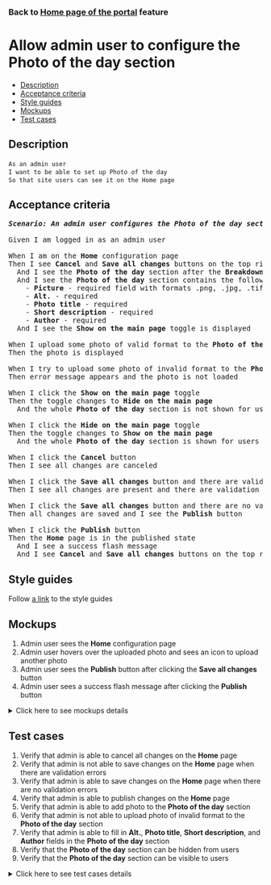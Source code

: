 ### Back to [Home page of the portal](../../) feature

# Allow admin user to configure the Photo of the day section

- [Description](#description)
- [Acceptance criteria](#acceptance-criteria)
- [Style guides](#style-guides)
- [Mockups](#mockups)
- [Test cases](#test-cases)

## Description

    As an admin user
    I want to be able to set up Photo of the day
    So that site users can see it on the Home page

## Acceptance criteria

<pre>
<b><i>Scenario: An admin user configures the Photo of the day section</i></b>

Given I am logged in as an admin user

When I am on the <b>Home</b> configuration page
Then I see <b>Cancel</b> and <b>Save all changes</b> buttons on the top right corner
  And I see the <b>Photo of the day</b> section after the <b>Breakdown</b> section
  And I see the <b>Photo of the day</b> section contains the following:
    - <b>Picture</b> - required field with formats .png, .jpg, .tif, .jpeg
    - <b>Alt.</b> - required
    - <b>Photo title</b> - required
    - <b>Short description</b> - required
    - <b>Author</b> - required
  And I see the <b>Show on the main page</b> toggle is displayed

When I upload some photo of valid format to the <b>Photo of the day</b> section
Then the photo is displayed

When I try to upload some photo of invalid format to the <b>Photo of the day</b> section
Then error message appears and the photo is not loaded

When I click the <b>Show on the main page</b> toggle
Then the toggle changes to <b>Hide on the main page</b>
  And the whole <b>Photo of the day</b> section is not shown for users on the <b>Home</b> page

When I click the <b>Hide on the main page</b> toggle
Then the toggle changes to <b>Show on the main page</b>
  And the whole <b>Photo of the day</b> section is shown for users on the <b>Home</b> page

When I click the <b>Cancel</b> button
Then I see all changes are canceled

When I click the <b>Save all changes</b> button and there are validation errors
Then I see all changes are present and there are validation errors highlighted

When I click the <b>Save all changes</b> button and there are no validation errors
Then all changes are saved and I see the <b>Publish</b> button

When I click the <b>Publish</b> button
Then the <b>Home</b> page is in the published state
  And I see a success flash message
  And I see <b>Cancel</b> and <b>Save all changes</b> buttons on the top right corner
</pre>

## Style guides

Follow [a link](https://www.figma.com/proto/0zkkf5WC77OSpvyD6YXpFE/Style-guides?page-id=0%3A1&node-id=19%3A5368&viewport=266%2C48%2C0.54&scaling=min-zoom&starting-point-node-id=19%3A5368) to the style guides

## Mockups

1. Admin user sees the <b>Home</b> configuration page
2. Admin user hovers over the uploaded photo and sees an icon to upload another photo
3. Admin user sees the <b>Publish</b> button after clicking the <b>Save all changes</b> button
4. Admin user sees a success flash message after clicking the <b>Publish</b> button

<details>
  <summary>Click here to see mockups details</summary>

**1. Admin user sees the Home configuration page:**

![Admin user sees the Home configuration page](/sports_hub_portal/desktop_application_features/home_page/images/home_configuration.png)

**2. Admin user hovers over the uploaded photo and sees an icon to upload another photo:**

![Admin user hovers over the uploaded photo and sees an icon to upload another photo](/sports_hub_portal/desktop_application_features/home_page/images/photo_of_day_hover.png)

**3. Admin user sees the Publish button after clicking the Save all changes button:**

![Admin user sees the Publish button after clicking the Save all changes button](/sports_hub_portal/desktop_application_features/home_page/images/home_configuration_publish_button.png)

**4. Admin user sees a success flash message after clicking the Publish button:**

![Admin user sees a success flash message after clicking the Publish button](/sports_hub_portal/desktop_application_features/home_page/images/success_publish.png)

</details>

## Test cases

1. Verify that admin is able to cancel all changes on the <b>Home</b> page
2. Verify that admin is not able to save changes on the <b>Home</b> page when there are validation errors
3. Verify that admin is able to save changes on the <b>Home</b> page when there are no validation errors
4. Verify that admin is able to publish changes on the <b>Home</b> page
5. Verify that admin is able to add photo to the <b>Photo of the day</b> section
6. Verify that admin is not able to upload photo of invalid format to the <b>Photo of the day</b> section
7. Verify that admin is able to fill in <b>Alt.</b>, <b>Photo title</b>, <b>Short description</b>, and <b>Author</b> fields in the <b>Photo of the day</b> section
8. Verify that the <b>Photo of the day</b> section can be hidden from users
9. Verify that the <b>Photo of the day</b> section can be visible to users

<details>
  <summary>Click here to see test cases details</summary>

### **#1. Verify that admin is able to cancel all changes on the Home page**

|Preconditions|Steps|Expected result
--------------|-----|----------
|- Log in with admin account</br>- Go to the <b>Home</b> configuration page</br>- There are some unpublished changes|1) Click <b>Cancel</b>|1) All changes are canceled|

### **#2. Verify that admin is not able to save changes on the Home page when there are validation errors**

|Preconditions|Steps|Expected result
--------------|-----|----------
|- Log in with admin account</br>- Go to the <b>Home</b> configuration page|1) Leave required fields empty</br>2) Click the <b>Save all changes</b> button|2) Error messages about empty required fields appear. All changes are present but not saved|

### **#3. Verify that admin is able to save changes on the Home page when there are no validation errors**

|Preconditions|Steps|Expected result
--------------|-----|----------
|- Log in with admin account</br>- Go to the <b>Home</b> configuration page|1) Fill in all required fields</br>2) Click the <b>Save all changes</b> button|2) All changes are saved. The <b>Publish</b> button appears|

### **#4. Verify that admin is able to publish changes on the Home page**

|Preconditions|Steps|Expected result
--------------|-----|----------
|- Log in with admin account</br>- Go to the <b>Home</b> configuration page</br>- Changes are saved|1) Click <b>Publish</b>|1) The <b>Home</b> page is in published state|

### **#5. Verify that admin is able to add photo to the Photo of the day section**

|Preconditions|Steps|Expected result
--------------|-----|----------
|- Log in with admin account</br>- Go to the <b>Home</b> configuration page > <b>Photo of the day</b> section|1) In the <b>Photo of the day</b> section, click <b>+Add picture</b></br>2) Choose a photo with the valid format (.jpg, .png, .jpeg, .tif)|2) Selected photo is displayed|

### **#6. Verify that admin is not able to upload photo of invalid format to the Photo of the day section**

|Preconditions|Steps|Expected result
--------------|-----|----------
|- Log in with admin account</br>- Go to the <b>Home</b> configuration page > <b>Photo of the day</b> section|1) In the <b>Photo of the day</b> section, click <b>+Add picture</b></br>2) Choose a photo of invalid format (any file except .jpg, .png, .jpeg, .tif)|2) The error message "Only .jpg, .png, .jpeg, .tif formats are allowed" appears|

### **#7. Verify that admin is able to fill in Alt., Photo title, Short description, and Author fields in the Photo of the day section**

|Preconditions|Steps|Expected result
--------------|-----|----------
|- Log in with admin account</br>- Go to the <b>Home</b> configuration page > <b>Photo of the day</b> section|1) In the <b>Photo of the day</b> section, fill in <b>Alt.</b>, <b>Photo title</b>, <b>Short description</b>, and <b>Author</b> fields|1) Entered data are present and ready to be saved and published|

### **#8. Verify that the Photo of the day section can be hidden from users**

|Preconditions|Steps|Expected result
--------------|-----|----------
|- Log in with admin account</br>- Go to the <b>Home</b> configuration page > <b>Photo of the day</b> section</br>- There is the <b>Show on the main page</b> toggle|1) Examine the <b>Photo of the day</b> section</br>2) Click the <b>Show on the main page</b> toggle|2) The toggle changes to <b>Hide on the main page</b>. The <b>Photo of the day</b> section is not visible to users|

### **#9. Verify that the Photo of the day section can be visible to users**

|Preconditions|Steps|Expected result
--------------|-----|----------
|- Log in with admin account</br>- Go to the <b>Home</b> configuration page > <b>Photo of the day</b> section</br>- There is the <b>Hide on the main page</b> toggle|1) Examine the <b>Photo of the day</b> section</br>2) Click the <b>Hide on the main page</b> toggle|2) The <b>Photo of the day</b> section is visible to users|

</details>

